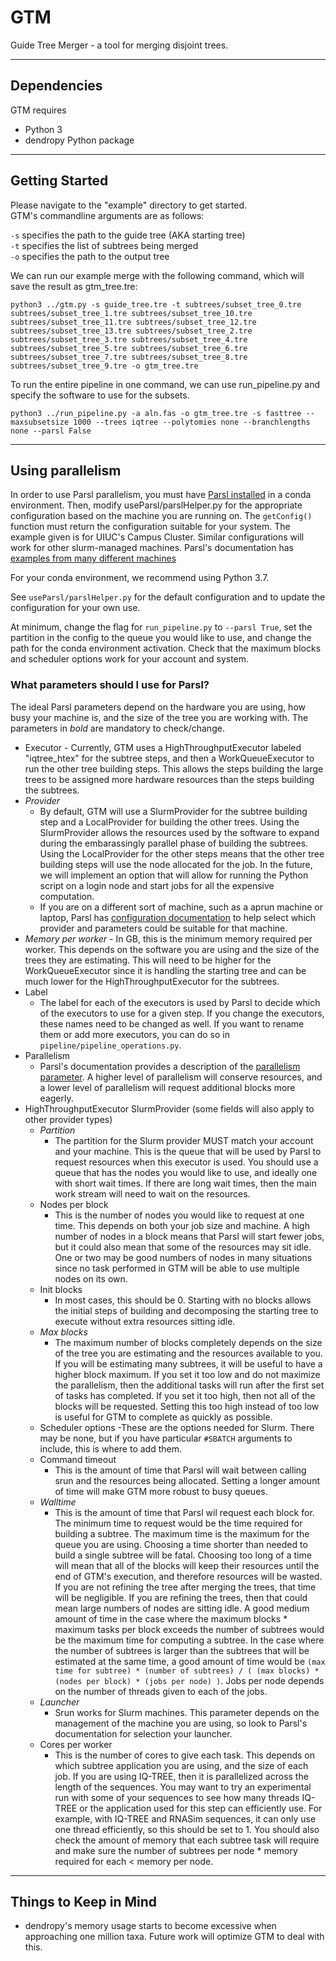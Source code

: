 # GTM
Guide Tree Merger - a tool for merging disjoint trees.

- - - -

## Dependencies
GTM requires
* Python 3
* dendropy Python package

- - - -

## Getting Started

Please navigate to the "example" directory to get started.\
GTM's commandline arguments are as follows:  

`-s` specifies the path to the guide tree (AKA starting tree)\
`-t` specifies the list of subtrees being merged\
`-o` specifies the path to the output tree

We can run our example merge with the following command, which will save the result as gtm\_tree.tre:

`python3 ../gtm.py -s guide_tree.tre -t subtrees/subset_tree_0.tre subtrees/subset_tree_1.tre subtrees/subset_tree_10.tre subtrees/subset_tree_11.tre subtrees/subset_tree_12.tre subtrees/subset_tree_13.tre subtrees/subset_tree_2.tre subtrees/subset_tree_3.tre subtrees/subset_tree_4.tre subtrees/subset_tree_5.tre subtrees/subset_tree_6.tre subtrees/subset_tree_7.tre subtrees/subset_tree_8.tre subtrees/subset_tree_9.tre -o gtm_tree.tre`

To run the entire pipeline in one command, we can use run\_pipeline.py and specify the software to use for the subsets.

`python3 ../run_pipeline.py -a aln.fas -o gtm_tree.tre -s fasttree --maxsubsetsize 1000 --trees iqtree --polytomies none --branchlengths none --parsl False`
- - - -

## Using parallelism

In order to use Parsl parallelism, you must have [Parsl installed](https://parsl.readthedocs.io/en/stable/quickstart.html) in a conda environment. Then, modify useParsl/parslHelper.py for the appropriate configuration based on the machine you are running on. The `getConfig()` function must return the configuration suitable for your system. The example given is for UIUC's Campus Cluster. Similar configurations will work for other slurm-managed machines. Parsl's documentation has [examples from many different machines](https://parsl.readthedocs.io/en/stable/userguide/configuring.html)

For your conda environment, we recommend using Python 3.7.

See `useParsl/parslHelper.py` for the default configuration and to update the configuration for your own use.

At minimum, change the flag for `run_pipeline.py` to `--parsl True`, set the partition in the config to the queue you would like to use, and change the path for the conda environment activation. Check that the maximum blocks and scheduler options work for your account and system.

### What parameters should I use for Parsl?

The ideal Parsl parameters depend on the hardware you are using, how busy your machine is, and the size of the tree you are working with. The parameters in *bold* are mandatory to check/change.

- Executor
        - Currently, GTM uses a HighThroughputExecutor labeled "iqtree_htex" for the subtree steps, and then a WorkQueueExecutor to run the other tree building steps. This allows the steps building the large trees to be assigned more hardware resources than the steps building the subtrees.
- *Provider*
	- By default, GTM will use a SlurmProvider for the subtree building step and a LocalProvider for building the other trees. Using the SlurmProvider allows the resources used by the software to expand during the embarassingly parallel phase of building the subtrees. Using the LocalProvider for the other steps means that the other tree building steps will use the node allocated for the job. In the future, we will implement an option that will allow for running the Python script on a login node and start jobs for all the expensive computation.
	- If you are on a different sort of machine, such as a aprun machine or laptop, Parsl has [configuration documentation](https://parsl.readthedocs.io/en/stable/userguide/configuring.html) to help select which provider and parameters could be suitable for that machine.
- *Memory per worker*
		- In GB, this is the minimum memory required per worker. This depends on the software you are using and the size of the trees they are estimating. This will need to be higher for the WorkQueueExecutor since it is handling the starting tree and can be much lower for the HighThroughputExecutor for the subtrees. 
- Label
	- The label for each of the executors is used by Parsl to decide which of the executors to use for a given step. If you change the executors, these names need to be changed as well. If you want to rename them or add more executors, you can do so in `pipeline/pipeline_operations.py`.
- Parallelism
	- Parsl's documentation provides a description of the [parallelism parameter](https://parsl.readthedocs.io/en/stable/userguide/execution.html?highlight=executors#parallelism). A higher level of parallelism will conserve resources, and a lower level of parallelism will request additional blocks more eagerly.
- HighThroughputExecutor SlurmProvider (some fields will also apply to other provider types)
	- *Partition*
		- The partition for the Slurm provider MUST match your account and your machine. This is the queue that will be used by Parsl to request resources when this executor is used. You should use a queue that has the nodes you would like to use, and ideally one with short wait times. If there are long wait times, then the main work stream will need to wait on the resources.
	- Nodes per block
		- This is the number of nodes you would like to request at one time. This depends on both your job size and machine. A high number of nodes in a block means that Parsl will start fewer jobs, but it could also mean that some of the resources may sit idle. One or two may be good numbers of nodes in many situations since no task performed in GTM will be able to use multiple nodes on its own.
	- Init blocks
		- In most cases, this should be 0. Starting with no blocks allows the initial steps of building and decomposing the starting tree to execute without extra resources sitting idle.
	- *Max blocks*
		- The maximum number of blocks completely depends on the size of the tree you are estimating and the resources available to you. If you will be estimating many subtrees, it will be useful to have a higher block maximum. If you set it too low and do not maximize the parallelism, then the additional tasks will run after the first set of tasks has completed. If you set it too high, then not all of the blocks will be requested. Setting this too high instead of too low is useful for GTM to complete as quickly as possible.
	- Scheduler options
		-These are the options needed for Slurm. There may be none, but if you have particular `#SBATCH` arguments to include, this is where to add them.
	- Command timeout
		- This is the amount of time that Parsl will wait between calling srun and the resources being allocated. Setting a longer amount of time will make GTM more robust to busy queues.
	- *Walltime*
		- This is the amount of time that Parsl wil request each block for. The minimum time to request would be the time required for building a subtree. The maximum time is the maximum for the queue you are using. Choosing a time shorter than needed to build a single subtree will be fatal. Choosing too long of a time will mean that all of the blocks will keep their resources until the end of GTM's execution, and therefore resources will be wasted. If you are not refining the tree after merging the trees, that time will be negligible. If you are refining the trees, then that could mean large numbers of nodes are sitting idle. A good medium amount of time in the case where the maximum blocks * maximum tasks per block exceeds the number of subtrees would be the maximum time for computing a subtree. In the case where the number of subtrees is larger than the subtrees that will be estimated at the same time, a good amount of time would be `(max time for subtree) * (number of subtrees) / ( (max blocks) * (nodes per block) * (jobs per node) )`. Jobs per node depends on the number of threads given to each of the jobs.
	- *Launcher*
		- Srun works for Slurm machines. This parameter depends on the management of the machine you are using, so look to Parsl's documentation for selection your launcher.
	- Cores per worker
		- This is the number of cores to give each task. This depends on which subtree application you are using, and the size of each job. If you are using IQ-TREE, then it is parallelized across the length of the sequences. You may want to try an experimental run with some of your sequences to see how many threads IQ-TREE or the application used for this step can efficiently use. For example, with IQ-TREE and RNASim sequences, it can only use one thread efficiently, so this should be set to 1. You should also check the amount of memory that each subtree task will require and make sure the number of subtrees per node * memory required for each < memory per node.

- - - -

## Things to Keep in Mind

* dendropy's memory usage starts to become excessive when approaching one million taxa. Future work will optimize GTM to deal with this.
